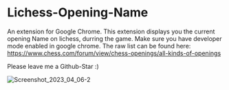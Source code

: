 # Lichess-Opening-Name
An extension for Google Chrome. This extension displays you the current opening Name on lichess, durring the game.
Make sure you have developer mode enabled in google chrome. The raw list can be found here: https://www.chess.com/forum/view/chess-openings/all-kinds-of-openings


Please leave me a Github-Star :)

![Screenshot_2023_04_06-2](https://user-images.githubusercontent.com/4529150/230237443-7eb5f55b-2e9d-4d27-9c33-d00bd29ad44d.png)
